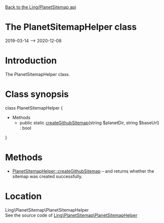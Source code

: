 [Back to the Ling/PlanetSitemap api](https://github.com/lingtalfi/PlanetSitemap/blob/master/doc/api/Ling/PlanetSitemap.md)



The PlanetSitemapHelper class
================
2019-03-14 --> 2020-12-08






Introduction
============

The PlanetSitemapHelper class.



Class synopsis
==============


class <span class="pl-k">PlanetSitemapHelper</span>  {

- Methods
    - public static [createGithubSitemap](https://github.com/lingtalfi/PlanetSitemap/blob/master/doc/api/Ling/PlanetSitemap/PlanetSitemapHelper/createGithubSitemap.md)(string $planetDir, string $baseUrl) : bool

}






Methods
==============

- [PlanetSitemapHelper::createGithubSitemap](https://github.com/lingtalfi/PlanetSitemap/blob/master/doc/api/Ling/PlanetSitemap/PlanetSitemapHelper/createGithubSitemap.md) &ndash; and returns whether the sitemap was created successfully.





Location
=============
Ling\PlanetSitemap\PlanetSitemapHelper<br>
See the source code of [Ling\PlanetSitemap\PlanetSitemapHelper](https://github.com/lingtalfi/PlanetSitemap/blob/master/PlanetSitemapHelper.php)



